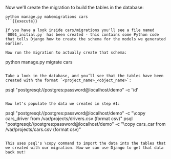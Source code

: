 Now we'll create the migration to build the tables in the database:

```
python manage.py makemigrations cars
```{{execute}}

If you have a look inside cars/migrations you'll see a file named `0001_initial.py` has been created - this contains some Python code that tells Django how to create the schema for the models we generated earlier. 

Now run the migration to actually create that schema:

```
python manage.py migrate cars
```{{execute}}

Take a look in the database, and you’ll see that the tables have been created with the format `<project_name>_<object_name>`:

```
psql "postgresql://postgres:password@localhost/demo" -c '\d'
```{{execute}}

Now let's populate the data we created in step #1:

```
psql "postgresql://postgres:password@localhost/demo" -c "\copy cars_driver from /var/projects/drivers.csv (format csv)"
psql "postgresql://postgres:password@localhost/demo" -c "\copy cars_car from /var/projects/cars.csv (format csv)"
```{{execute}}

This uses psql's \copy command to import the data into the tables that we created with our migration. Now we can use Django to get that data back out!
